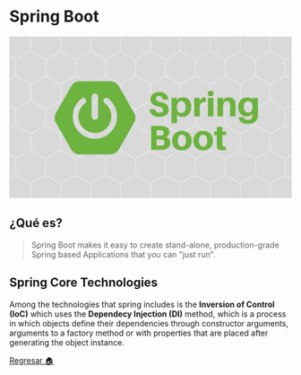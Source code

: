 # Spring Boot

![](../../../Img/j_04.png)

## ¿Qué es?

> Spring Boot makes it easy to create stand-alone, production-grade Spring based Applications that you can "just run".

## Spring Core Technologies

Among the technologies that spring includes is the **Inversion of Control (IoC)** which uses the **Dependecy Injection (DI)** method, which is a process in which objects define their dependencies through constructor arguments, arguments to a factory method or with properties that are placed after generating the object instance.

[Regresar 🏠](./README.md)